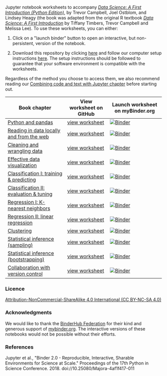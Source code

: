 Jupyter notebook worksheets to accompany [*Data Science: A First Introduction (Python Edition)*](https://python.datasciencebook.ca),
by Trevor Campbell, Joel Ostblom, and Lindsey Heagy (the book was adapted from the
original R textbook [*Data Science: A First Introduction*](https://datasciencebook.ca) by Tiffany Timbers, Trevor Campbell and Melissa Lee).
To use these worksheets, you can either:

1. Click on a "launch binder" button to open an interactive, but non-persistent, version of the notebook.

2. Download this repository by clicking [here](https://github.com/UBC-DSCI/data-science-a-first-intro-python-worksheets/archive/refs/heads/main.zip) and follow our computer setup instructions [here](https://python.datasciencebook.ca/move-to-your-own-machine.html). The setup instructions should be followed to guarantee that your software environment is compatible with the worksheets.

Regardless of the method you choose to access them, we also recommend reading our [Combining code and text with Jupyter chapter](https://python.datasciencebook.ca/getting-started-with-jupyter.html) before starting out.

| Book chapter | View worksheet on GitHub | Launch worksheet on myBinder.org |
|--------------|-----------|----|
| [Python and pandas](https://python.datasciencebook.ca/intro.html) | [view worksheet](py_worksheet_intro/py_worksheet_intro.ipynb) | [![Binder](https://mybinder.org/badge_logo.svg)](https://mybinder.org/v2/gh/UBC-DSCI/data-science-a-first-intro-python-worksheets/HEAD?labpath=py_worksheet_intro%2Fpy_worksheet_intro.ipynb)  |
| [Reading in data locally and from the web](https://python.datasciencebook.ca/reading.html) | [view worksheet](py_worksheet_reading/py_worksheet_reading.ipynb) | [![Binder](https://mybinder.org/badge_logo.svg)](https://mybinder.org/v2/gh/UBC-DSCI/data-science-a-first-intro-python-worksheets/HEAD?labpath=py_worksheet_reading%2Fpy_worksheet_reading.ipynb) |
| [Cleaning and wrangling data](https://python.datasciencebook.ca/wrangling.html) | [view worksheet](py_worksheet_wrangling/py_worksheet_wrangling.ipynb) | [![Binder](https://mybinder.org/badge_logo.svg)](https://mybinder.org/v2/gh/UBC-DSCI/data-science-a-first-intro-python-worksheets/HEAD?labpath=py_worksheet_wrangling%2Fpy_worksheet_wrangling.ipynb) |
| [Effective data visualization](https://python.datasciencebook.ca/viz.html) | [view worksheet](py_worksheet_viz/py_worksheet_viz.ipynb) | [![Binder](https://mybinder.org/badge_logo.svg)](https://mybinder.org/v2/gh/UBC-DSCI/data-science-a-first-intro-python-worksheets/HEAD?labpath=py_worksheet_viz%2Fpy_worksheet_viz.ipynb) |
| [Classification I: training & predicting](https://python.datasciencebook.ca/classification1.html) | [view worksheet](py_worksheet_classification1/py_worksheet_classification1.ipynb) | [![Binder](https://mybinder.org/badge_logo.svg)](https://mybinder.org/v2/gh/UBC-DSCI/data-science-a-first-intro-python-worksheets/HEAD?labpath=py_worksheet_classification1%2Fpy_worksheet_classification1.ipynb)|
| [Classification II: evaluation & tuning](https://python.datasciencebook.ca/classification2.html) | [view worksheet](py_worksheet_classification2/py_worksheet_classification2.ipynb) | [![Binder](https://mybinder.org/badge_logo.svg)](https://mybinder.org/v2/gh/UBC-DSCI/data-science-a-first-intro-python-worksheets/HEAD?labpath=py_worksheet_classification2%2Fpy_worksheet_classification2.ipynb) |
| [Regression I: K-nearest neighbors](https://python.datasciencebook.ca/regression1.html) | [view worksheet](py_worksheet_regression1/py_worksheet_regression1.ipynb) | [![Binder](https://mybinder.org/badge_logo.svg)](https://mybinder.org/v2/gh/UBC-DSCI/data-science-a-first-intro-python-worksheets/HEAD?labpath=py_worksheet_regression1%2Fpy_worksheet_regression1.ipynb) |
| [Regression II: linear regression](https://python.datasciencebook.ca/regression2.html) | [view worksheet](py_worksheet_regression2/py_worksheet_regression2.ipynb) | [![Binder](https://mybinder.org/badge_logo.svg)](https://mybinder.org/v2/gh/UBC-DSCI/data-science-a-first-intro-python-worksheets/HEAD?labpath=py_worksheet_regression2%2Fpy_worksheet_regression2.ipynb) |
| [Clustering](https://python.datasciencebook.ca/clustering.html) | [view worksheet](py_worksheet_clustering/py_worksheet_clustering.ipynb) | [![Binder](https://mybinder.org/badge_logo.svg)](https://mybinder.org/v2/gh/UBC-DSCI/data-science-a-first-intro-python-worksheets/HEAD?labpath=py_worksheet_clustering%2Fpy_worksheet_clustering.ipynb) |
| [Statistical inference (sampling)](https://python.datasciencebook.ca/inference.html) | [view worksheet](py_worksheet_inference1/py_worksheet_inference1.ipynb) | [![Binder](https://mybinder.org/badge_logo.svg)](https://mybinder.org/v2/gh/UBC-DSCI/data-science-a-first-intro-python-worksheets/HEAD?labpath=py_worksheet_inference1%2Fpy_worksheet_inference1.ipynb) |
| [Statistical inference (bootstrapping)](https://python.datasciencebook.ca/inference.html) | [view worksheet](py_worksheet_inference2/py_worksheet_inference2.ipynb) | [![Binder](https://mybinder.org/badge_logo.svg)](https://mybinder.org/v2/gh/UBC-DSCI/data-science-a-first-intro-python-worksheets/HEAD?labpath=py_worksheet_inference2%2Fpy_worksheet_inference2.ipynb) |
| [Collaboration with version control](https://python.datasciencebook.ca/Getting-started-with-version-control.html) | [view worksheet](py_worksheet_version_control/py_worksheet_version_control.ipynb) | [![Binder](https://mybinder.org/badge_logo.svg)](https://mybinder.org/v2/gh/UBC-DSCI/data-science-a-first-intro-python-worksheets/HEAD?labpath=py_worksheet_version_control%2Fpy_worksheet_version_control.ipynb) |

### Licence
[Attribution-NonCommercial-ShareAlike 4.0 International (CC BY-NC-SA 4.0)](https://creativecommons.org/licenses/by-nc-sa/4.0/)

### Acknowledgments
We would like to thank the [BinderHub Federation](https://mybinder.readthedocs.io/en/latest/about/federation.html#the-binderhub-federation) for their kind and generous support of [mybinder.org](https://mybinder.org/). The interactive versions of these notebooks would not be possible without their efforts.

### References
Jupyter et al., "Binder 2.0 - Reproducible, Interactive, Sharable
Environments for Science at Scale." Proceedings of the 17th Python
in Science Conference. 2018. doi://10.25080/Majora-4af1f417-011

